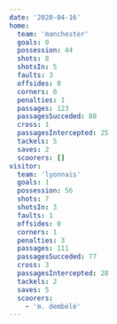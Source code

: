 ```yaml
---
date: '2020-04-16'
home:
  team: 'manchester'
  goals: 0
  possession: 44
  shots: 8
  shotsIn: 5
  faults: 3
  offsides: 0
  corners: 0
  penalties: 1
  passages: 123
  passagesSucceded: 88
  cross: 1
  passagesIntercepted: 25
  tackels: 5
  saves: 2
  scoorers: []
visitor:
  team: 'lyonnais'
  goals: 1
  possession: 56
  shots: 7
  shotsIn: 3
  faults: 1
  offsides: 0
  corners: 1
  penalties: 3
  passages: 111
  passagesSucceded: 77
  cross: 3
  passagesIntercepted: 28
  tackels: 2
  saves: 5
  scoorers:
    - 'm. dembélé'
---
```

